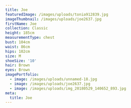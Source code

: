```yaml
---
title: Joe
featuredImage: /images/uploads/tonia912839.jpg
imageThumbnail: /images/uploads/joe2637.jpg
firstName: Joe
collection: Classic
height: 185cm
measurementType: chest
bust: 104cm
waist: 86cm
hips: 102cm
size: M
shoeSize: '10'
hair: Brown
eyes: Brown
imagePortfolio:
  - image: /images/uploads/unnamed-18.jpg
  - image: /images/uploads/joe2637.jpg
  - image: /images/uploads/img_20180529_140652_893.jpg
meta:
  title: Joe
---
```


